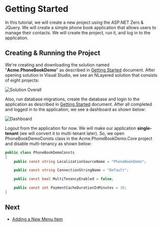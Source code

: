 # Getting Started

In this tutorial, we will create a new project using the ASP.NET Zero & JQuery. We will create a simple phone book application that allows users to manage their contacts. We will create the project, run it, and log in to the application.

## Creating & Running the Project

We're creating and downloading the solution named "**Acme.PhoneBookDemo**" as described in [Getting
Started](Getting-Started-Core) document. After opening solution in Visual Studio, we see an NLayered solution that consists of eight projects:

<img src="images/solution-overall-core-5.png" alt="Solution Overall" class="img-thumbnail" />

Also, run database migrations, create the database and login to the application as described in [Getting Started](Getting-Started-Core) document. After all completed and logged in to the application, we see a dashboard as shown below:

<img src="images/default-dashboard3.png" alt="Dashboard" class="img-thumbnail" />

Logout from the application for now. We will make our application **single-tenant** (we will convert it to multi-tenant later). So, we open PhoneBookDemoConsts class in the Acme.PhoneBookDemo.Core project
and disable multi-tenancy as shown below:

```csharp
public class PhoneBookDemoConsts
{
    public const string LocalizationSourceName = "PhoneBookDemo";

    public const string ConnectionStringName = "Default";

    public const bool MultiTenancyEnabled = false;

    public const int PaymentCacheDurationInMinutes = 30;
}
```

## Next

- [Adding a New Menu Item](Developing-Step-By-Step-Core-Adding-New-Menu-Item.md)